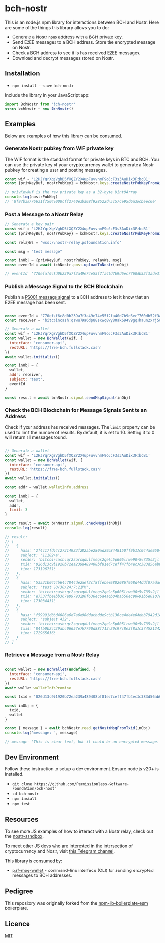 # bch-nostr

This is an node.js npm library for interactions between BCH and Nostr. Here are some of the things this library allows you to do:

- Generate a Nostr `npub` address with a BCH private key.
- Send E2EE messages to a BCH address. Store the encrypted message on Nostr.
- Check a BCH address to see it is has received E2EE messages.
- Download and decrypt messages stored on Nostr.

## Installation

- `npm install --save bch-nostr`

Include the library in your JavaScript app:

```javascript
import BchNostr from 'bch-nostr'
const bchNostr = new BchNostr()
```

## Examples

Below are examples of how this library can be consumed.

### Generate Nostr pubkey from WIF private key

The WIF format is the standard format for private keys in BTC and BCH. You can use the private key of your cryptocurrency wallet to generate a Nostr pubkey for creating a user and posting messages.

```javascript
const wif = 'L2HJYqrXgsVghD5fXQZY2X4upFuvvnmF9o3cF3s3AuDix3FzbcB1'
const {privKeyBuf, nostrPubKey} = bchNostr.keys.createNostrPubKeyFromWif({wif})

// privKeyBuf is the raw private key as a 32-byte Uint8Array
console.log(nostrPubKey)
// '8f97b3b776631f7504c000cff2740e3ba08f928522d45c57ce95d6a3bcbeec6e'
```

### Post a Message to a Nostr Relay

```javascript
// Generate a key pair
const wif = 'L2HJYqrXgsVghD5fXQZY2X4upFuvvnmF9o3cF3s3AuDix3FzbcB1'
const {privKeyBuf, nostrPubKey} = bchNostr.keys.createNostrPubKeyFromWif({wif})

const relayWs = 'wss://nostr-relay.psfoundation.info'

const msg = "test message"

const inObj = {privKeyBuf, nostrPubKey, relayWs, msg}
const eventId = await bchNostr.post.uploadToNostr(inObj)

// eventId: '770efaf6c8d0b239a7f3a49e74e55f7fa40d7b9d6ec7760db52f3ade3f3d72b9'
```

### Publish a Message Signal to the BCH Blockchain

Publish a [PS001 message signal](https://github.com/Permissionless-Software-Foundation/specifications/blob/master/ps001-media-sharing.md) to a BCH address to let it know that an E2EE message has been sent.

```javascript

const eventId = '770efaf6c8d0b239a7f3a49e74e55f7fa40d7b9d6ec7760db52f3ade3f3d72b9'
const receiver = 'bitcoincash:qzwu79a6dp88sxwq8wy80ak694v9gqshaun2xrj5ut'

// Generate a wallet
const wif = 'L2HJYqrXgsVghD5fXQZY2X4upFuvvnmF9o3cF3s3AuDix3FzbcB1'
const wallet = new BchWallet(wif, {
  interface: 'consumer-api',
  restURL: 'https://free-bch.fullstack.cash'
})
await wallet.initialize()

const inObj = {
  wallet,
  addr: receiver,
  subject: 'test',
  eventId
}

const result = await bchNostr.signal.sendMsgSignal(inObj)

```

### Check the BCH Blockchain for Message Signals Sent to an Address

Check if your address has received messages. The `limit` property can be used
to limit the number of results. By default, it is set to 10. Setting it to 0
will return all messages found.

```javascript

// Generate a wallet
const wif = 'L2HJYqrXgsVghD5fXQZY2X4upFuvvnmF9o3cF3s3AuDix3FzbcB1'
const wallet = new BchWallet(wif, {
  interface: 'consumer-api',
  restURL: 'https://free-bch.fullstack.cash'
})
await wallet.initialize()

const addr = wallet.walletInfo.address

const inObj = {
  wallet,
  addr,
  limit: 3
}

const result = await bchNostr.signal.checkMsgs(inObj)
console.log(result)

// result:
// [
//   {
//     hash: '2f4c17fd14c27314923f282abe280ad2938448150ff9b13c044ae95045a9716c',
//     subject: '111824a',
//     sender: 'bitcoincash:qr2zqrnqdulfmeqs2qe9c5p605lrwe90v5v735s2jl',
//     txid: '026d13c9b1920b72ea239a489408bf81ed7ceff47fb4ec3c383d56ab07bfefb7',
//     time: 1731967518
//   },
//   {
//     hash: '53531b0424b64c7844de2aef2cf8ffebee9802086f968d44ddf07adac08ad73b',
//     subject: 'test 10/30/24;7:21PM',
//     sender: 'bitcoincash:qr2zqrnqdulfmeqs2qe9c5p605lrwe90v5v735s2jl',
//     txid: 'e7537fbeebb367e09793286f636ec6a4a0b04ba556ec90691b5e0107d18cc5cb',
//     time: 1730344313
//   },
//   {
//     hash: 'f59991db8d4086a6d7a6d08ddacbdde9c0b136ce4de4e0debb7942d148f7efc5',
//     subject: 'subject 432',
//     sender: 'bitcoincash:qr2zqrnqdulfmeqs2qe9c5p605lrwe90v5v735s2jl',
//     txid: '84fb0b2c739abc06657e7b7790d88f713420c97c8e3f8a3c374521242b2d070b',
//     time: 1729656368
//   }
// ]

```

### Retrieve a Message from a Nostr Relay

```javascript

const wallet = new BchWallet(undefined, {
  interface: 'consumer-api',
  restURL: 'https://free-bch.fullstack.cash'
})
await wallet.walletInfoPromise

const txid = '026d13c9b1920b72ea239a489408bf81ed7ceff47fb4ec3c383d56ab07bfefb7'

const inObj = {
  txid,
  wallet
}

const { message } = await bchNostr.read.getNostrMsgFromTxid(inObj)
console.log('message: ', message)

// message: 'This is clear text, but it could be an encrypted message.'
```

## Dev Environment

Follow these instruction to setup a dev environment. Ensure node.js v20+ is installed.

- `git clone https://github.com/Permissionless-Software-Foundation/bch-nostr`
- `cd bch-nostr`
- `npm install`
- `npm test`

## Resources

To see more JS examples of how to interact with a Nostr relay, check out the [nostr-sandbox](https://github.com/christroutner/nostr-sandbox).

To meet other JS devs who are interested in the intersection of cryptocurrency and Nostr, visit [this Telegram channel](https://t.me/bch_js_toolkit).

This library is consumed by:
- [psf-msg-wallet](https://github.com/Permissionless-Software-Foundation/psf-msg-wallet) - command-line interface (CLI) for sending encrypted messages to BCH addresses.

## Pedigree
This repository was originally forked from the [npm-lib-boilerplate-esm](https://github.com/christroutner/npm-lib-boilerplate-esm) boilerplate.

## Licence
[MIT](LICENSE.md)
